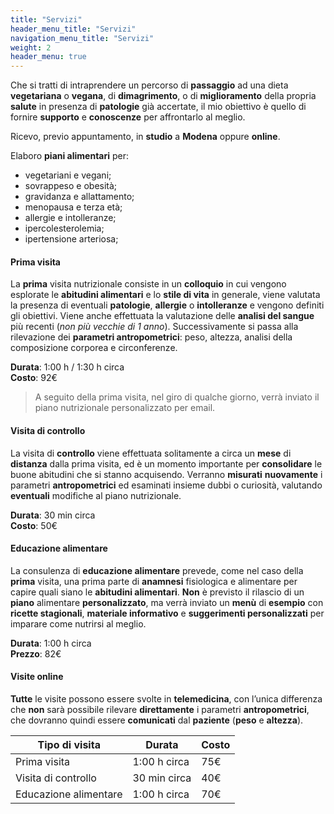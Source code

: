 ```yaml
---
title: "Servizi"
header_menu_title: "Servizi"
navigation_menu_title: "Servizi"
weight: 2
header_menu: true
---
```


Che si tratti di intraprendere un percorso di **passaggio** ad una dieta **vegetariana** o **vegana**,
di **dimagrimento**, o di **miglioramento** della propria **salute** in presenza di **patologie**
già accertate, il mio obiettivo è quello di fornire **supporto** e **conoscenze** per affrontarlo
al meglio.

Ricevo, previo appuntamento, in **studio** a **Modena** oppure **online**.

Elaboro **piani alimentari** per:
- vegetariani e vegani;
- sovrappeso e obesità;
- gravidanza e allattamento;
- menopausa e terza età;
- allergie e intolleranze;
- ipercolesterolemia;
- ipertensione arteriosa;

#### Prima visita

La **prima** visita nutrizionale consiste in un **colloquio** in cui vengono esplorate le **abitudini alimentari**
e lo **stile di vita** in generale, viene valutata la presenza di eventuali **patologie**, **allergie** o **intolleranze**
e vengono definiti gli obiettivi. Viene anche effettuata la valutazione delle **analisi del sangue** più recenti
(*non più vecchie di 1 anno*).
Successivamente si passa alla rilevazione dei **parametri antropometrici**:
peso, altezza, analisi della composizione corporea e circonferenze.

**Durata**: 1:00 h / 1:30 h circa  
**Costo**: 92€

> A seguito della prima visita, nel giro di qualche giorno, verrà inviato il piano nutrizionale
personalizzato per email.

#### Visita di controllo

La visita di **controllo** viene effettuata solitamente a circa un **mese** di **distanza** dalla prima visita,
ed è un momento importante per **consolidare** le buone abitudini che si stanno acquisendo.
Verranno **misurati** **nuovamente** i parametri **antropometrici** ed esaminati insieme dubbi o curiosità,
valutando **eventuali** modifiche al piano nutrizionale.

**Durata**: 30 min circa  
**Costo**: 50€

#### Educazione alimentare

La consulenza di **educazione alimentare** prevede, come nel caso della **prima** visita, una prima parte di
**anamnesi** fisiologica e alimentare per capire quali siano le **abitudini alimentari**.
**Non** è previsto il rilascio di un **piano** alimentare **personalizzato**, ma verrà inviato un **menù** di **esempio**
con **ricette stagionali**, **materiale informativo** e **suggerimenti personalizzati** per imparare come nutrirsi al meglio. 

**Durata**: 1:00 h circa  
**Prezzo**: 82€

#### Visite online

**Tutte** le visite possono essere svolte in **telemedicina**, con l’unica differenza che **non** sarà possibile
rilevare **direttamente** i parametri **antropometrici**, che dovranno quindi essere **comunicati**
dal **paziente** (**peso** e **altezza**).

| Tipo di visita | Durata | Costo |
| -------- | -------- | ------- |
| Prima visita | 1:00 h circa | 75€ |
| Visita di controllo | 30 min circa | 40€ |
| Educazione alimentare | 1:00 h circa | 70€ |
